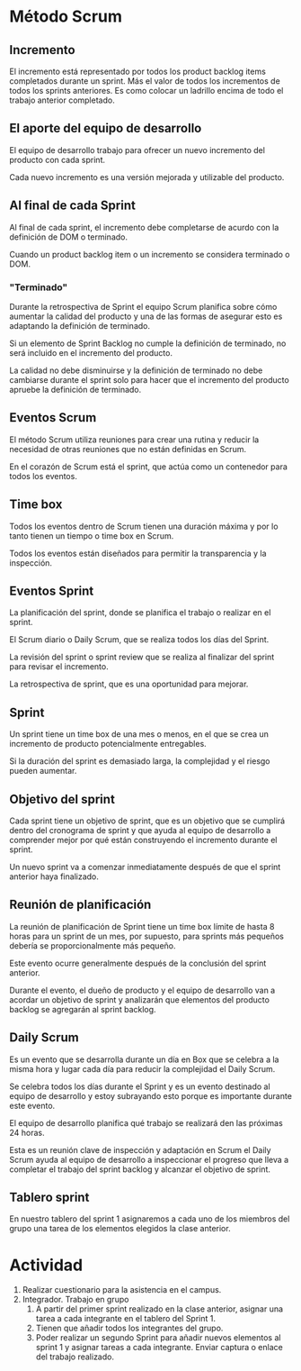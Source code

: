 # Método Scrum

## Incremento
El incremento está representado por todos los product backlog items completados durante un sprint.
Más el valor de todos los incrementos de todos los sprints anteriores.
Es como colocar un ladrillo encima de todo el trabajo anterior completado.

## El aporte del equipo de desarrollo
El equipo de desarrollo trabajo para ofrecer un nuevo incremento del producto con cada sprint.

Cada nuevo incremento es una versión mejorada y utilizable del producto.

## Al final de cada Sprint
Al final de cada sprint, el incremento debe completarse de acurdo con la definición de DOM o terminado.

Cuando un product backlog item o un incremento se considera terminado o DOM.

### "Terminado"
Durante la retrospectiva de Sprint el equipo Scrum planifica sobre cómo aumentar la calidad del producto y una de las formas de asegurar esto es adaptando la definición de terminado.

Si un elemento de Sprint Backlog no cumple la definición de terminado, no será incluido en el incremento del producto.

La calidad no debe disminuirse y la definición de terminado no debe cambiarse durante el sprint solo para hacer que el incremento del producto apruebe la definición de terminado.

## Eventos Scrum
El método Scrum utiliza reuniones para crear una rutina y reducir la necesidad de otras reuniones que no están definidas en Scrum.

En el corazón de Scrum está el sprint, que actúa como un contenedor para todos los eventos.

## Time box
Todos los eventos dentro de Scrum tienen una duración máxima y por lo tanto tienen un tiempo o time box en Scrum.

Todos los eventos están diseñados para permitir la transparencia y la inspección.

## Eventos Sprint 
La planificación del sprint, donde se planifica el trabajo o realizar en el sprint.

El Scrum diario o Daily Scrum, que se realiza todos los días del Sprint.

La revisión del sprint o sprint review que se realiza al finalizar del sprint para revisar el incremento.

La retrospectiva de sprint, que es una oportunidad para mejorar.

## Sprint 
Un sprint tiene un time box de una mes o menos, en el que se crea un incremento de producto potencialmente entregables.

Si la duración del sprint es demasiado larga, la complejidad y el riesgo pueden aumentar.

## Objetivo del sprint 
Cada sprint tiene un objetivo de sprint, que es un objetivo que se cumplirá dentro del cronograma de sprint y que ayuda al equipo de desarrollo a comprender mejor por qué están construyendo el incremento durante el sprint.

Un nuevo sprint va a comenzar inmediatamente después de que el sprint anterior haya finalizado.

## Reunión de planificación 
La reunión de planificación de Sprint tiene un time box límite de hasta 8 horas para un sprint de un mes, por supuesto, para sprints más pequeños debería se proporcionalmente más pequeño.

Este evento ocurre generalmente después de la conclusión del sprint anterior.

Durante el evento, el dueño de producto y el equipo de desarrollo van a acordar un objetivo de sprint y analizarán que elementos del producto backlog se agregarán al sprint backlog.

## Daily Scrum
Es un evento que se desarrolla durante un día en Box que se celebra a la misma hora y lugar cada día para reducir la complejidad el Daily Scrum.

Se celebra todos los días durante el Sprint y es un evento destinado al equipo de desarrollo y estoy subrayando esto porque es importante durante este evento.

El equipo de desarrollo planifica qué trabajo se realizará den las próximas 24 horas.

Esta es un reunión clave de inspección y adaptación en Scrum el Daily Scrum ayuda al equipo de desarrollo a inspeccionar el progreso que lleva a completar el trabajo del sprint backlog y alcanzar el objetivo de sprint.

## Tablero sprint
En nuestro tablero del sprint 1 asignaremos a cada uno de los miembros del grupo una tarea de los elementos elegidos la clase anterior.

# Actividad
1. Realizar cuestionario para la asistencia en el campus.
2. Integrador. Trabajo en grupo 
    1. A partir del primer sprint realizado en la clase anterior, asignar una tarea a cada integrante en el tablero del Sprint 1.
    2. Tienen que añadir todos los integrantes del grupo.
    3. Poder realizar un segundo Sprint para añadir nuevos elementos al sprint 1 y asignar tareas a cada integrante. Enviar captura o enlace del trabajo realizado.

